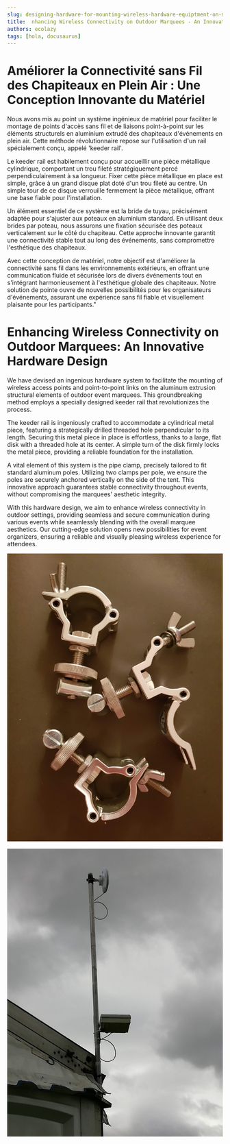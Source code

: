 ```yaml
---
slug: designing-hardware-for-mounting-wireless-hardware-equiptment-on-marquees
title:  nhancing Wireless Connectivity on Outdoor Marquees - An Innovative Hardware Design
authors: ecolazy
tags: [hola, docusaurus]
---
```


# Améliorer la Connectivité sans Fil des Chapiteaux en Plein Air : Une Conception Innovante du Matériel

Nous avons mis au point un système ingénieux de matériel pour faciliter le montage de points d'accès sans fil et de liaisons point-à-point sur les éléments structurels en aluminium extrudé des chapiteaux d'événements en plein air. Cette méthode révolutionnaire repose sur l'utilisation d'un rail spécialement conçu, appelé 'keeder rail'.

Le keeder rail est habilement conçu pour accueillir une pièce métallique cylindrique, comportant un trou fileté stratégiquement percé perpendiculairement à sa longueur. Fixer cette pièce métallique en place est simple, grâce à un grand disque plat doté d'un trou fileté au centre. Un simple tour de ce disque verrouille fermement la pièce métallique, offrant une base fiable pour l'installation.

Un élément essentiel de ce système est la bride de tuyau, précisément adaptée pour s'ajuster aux poteaux en aluminium standard. En utilisant deux brides par poteau, nous assurons une fixation sécurisée des poteaux verticalement sur le côté du chapiteau. Cette approche innovante garantit une connectivité stable tout au long des événements, sans compromettre l'esthétique des chapiteaux.

Avec cette conception de matériel, notre objectif est d'améliorer la connectivité sans fil dans les environnements extérieurs, en offrant une communication fluide et sécurisée lors de divers événements tout en s'intégrant harmonieusement à l'esthétique globale des chapiteaux. Notre solution de pointe ouvre de nouvelles possibilités pour les organisateurs d'événements, assurant une expérience sans fil fiable et visuellement plaisante pour les participants."







# Enhancing Wireless Connectivity on Outdoor Marquees: An Innovative Hardware Design
We have devised an ingenious hardware system to facilitate the mounting of wireless access points and point-to-point links on the aluminum extrusion structural elements of outdoor event marquees. This groundbreaking method employs a specially designed keeder rail that revolutionizes the process.

The keeder rail is ingeniously crafted to accommodate a cylindrical metal piece, featuring a strategically drilled threaded hole perpendicular to its length. Securing this metal piece in place is effortless, thanks to a large, flat disk with a threaded hole at its center. A simple turn of the disk firmly locks the metal piece, providing a reliable foundation for the installation.

A vital element of this system is the pipe clamp, precisely tailored to fit standard aluminum poles. Utilizing two clamps per pole, we ensure the poles are securely anchored vertically on the side of the tent. This innovative approach guarantees stable connectivity throughout events, without compromising the marquees' aesthetic integrity.

With this hardware design, we aim to enhance wireless connectivity in outdoor settings, providing seamless and secure communication during various events while seamlessly blending with the overall marquee aesthetics. Our cutting-edge solution opens new possibilities for event organizers, ensuring a reliable and visually pleasing wireless experience for attendees.


![Docusaurus Plushie](/img/clamp-2.jpg)


![Docusaurus Plushie](/img/clamp-3.jpg)

